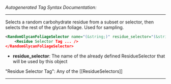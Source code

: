 <!-- THIS IS AN AUTOGENERATED FILE: Don't edit it directly, instead change the schema definition in the code itself. -->

_Autogenerated Tag Syntax Documentation:_

---
Selects a random carbohydrate residue from a subset or selector, then selects the rest of the glycan foliage.  Used for sampling.

```xml
<RandomGlycanFoliageSelector name="(&string;)" residue_selector="(&string;)" >
    <Residue Selector Tag ... />
</RandomGlycanFoliageSelector>
```

-   **residue_selector**: The name of the already defined ResidueSelector that will be used by this object


"Residue Selector Tag": Any of the [[ResidueSelectors]]

---
